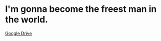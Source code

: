 # I'm gonna become the freest man in the world.

[Google Drive](https://drive.google.com/drive/folders/1g2h0xJq4gRvZKmYMnbWxxKoZ3Vn5mgiT?usp=sharing)
